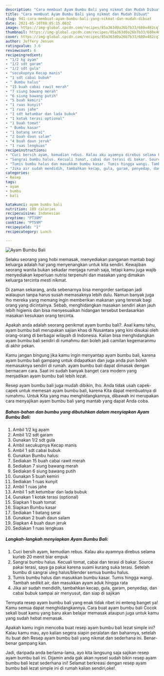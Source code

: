 ```yaml
---
description: "Cara membuat Ayam Bumbu Bali yang nikmat dan Mudah Dibuat"
title: "Cara membuat Ayam Bumbu Bali yang nikmat dan Mudah Dibuat"
slug: 941-cara-membuat-ayam-bumbu-bali-yang-nikmat-dan-mudah-dibuat
date: 2021-05-10T08:05:15.003Z
image: https://img-global.cpcdn.com/recipes/85a363d0a26b7b33/680x482cq70/ayam-bumbu-bali-foto-resep-utama.jpg
thumbnail: https://img-global.cpcdn.com/recipes/85a363d0a26b7b33/680x482cq70/ayam-bumbu-bali-foto-resep-utama.jpg
cover: https://img-global.cpcdn.com/recipes/85a363d0a26b7b33/680x482cq70/ayam-bumbu-bali-foto-resep-utama.jpg
author: Jeffery Jensen
ratingvalue: 3.6
reviewcount: 6
recipeingredient:
- "1/2 kg ayam"
- "1/2 sdt garam"
- "1/2 sdt gula"
- "secukupnya Kecap manis"
- "1 sdt cabai bubuk"
- " Bumbu halus"
- "15 buah cabai rawit merah"
- "7 siung bawang merah"
- "6 siung bawang putih"
- "5 buah kemiri"
- "1 ruas kunyit"
- "1 ruas jahe"
- "1 sdt ketumbar dan lada bubuk"
- "1 kotak terasi optional"
- "1 buah tomat"
- " Bumbu kasar"
- "1 batang serai"
- "2 buah daun salam"
- "4 buah daun jeruk"
- "1 ruas lengkuas"
recipeinstructions:
- "Cuci bersih ayam, kemudian rebus. Kalau aku ayamnya direbus selama kurleb 20 menit biar empuk"
- "Sangrai bumbu halus. Kecuali tomat, cabai dan terasi di bakar. Source pakai terasi, saya ga pakai karena suami kurang suka terasi. Setelah bumbu di sangrai uleg halus/blender semua bumbu halus."
- "Tumis bumbu halus dan masukkan bumbu kasar. Tumis hingga wangi. Tambah sedikit air, dan masukkan ayam aduk hingga rata"
- "Jika air sudah mendidih, tambahkan kecap, gula, garam, penyedap, dan cabai bubuk sampai air menyusut, dan siap di sajikan"
categories:
- Resep
tags:
- ayam
- bumbu
- bali

katakunci: ayam bumbu bali 
nutrition: 189 calories
recipecuisine: Indonesian
preptime: "PT38M"
cooktime: "PT59M"
recipeyield: "1"
recipecategory: Lunch

---
```



![Ayam Bumbu Bali](https://img-global.cpcdn.com/recipes/85a363d0a26b7b33/680x482cq70/ayam-bumbu-bali-foto-resep-utama.jpg)

Selaku seorang yang hobi memasak, menyediakan panganan mantab bagi keluarga adalah hal yang menyenangkan untuk kita sendiri. Kewajiban seorang  wanita bukan sekadar menjaga rumah saja, tetapi kamu juga wajib menyediakan keperluan nutrisi terpenuhi dan masakan yang dimakan keluarga tercinta mesti nikmat.

Di zaman  sekarang, anda sebenarnya bisa mengorder santapan jadi walaupun tanpa harus susah memasaknya lebih dulu. Namun banyak juga lho mereka yang memang ingin memberikan makanan yang terenak bagi orang yang dicintainya. Sebab, menghidangkan masakan sendiri akan jauh lebih higienis dan bisa menyesuaikan hidangan tersebut berdasarkan masakan kesukaan orang tercinta. 



Apakah anda adalah seorang penikmat ayam bumbu bali?. Asal kamu tahu, ayam bumbu bali merupakan sajian khas di Nusantara yang kini disukai oleh orang-orang di berbagai wilayah di Indonesia. Kalian bisa menghidangkan ayam bumbu bali sendiri di rumahmu dan boleh jadi camilan kegemaranmu di akhir pekan.

Kamu jangan bingung jika kamu ingin menyantap ayam bumbu bali, karena ayam bumbu bali gampang untuk didapatkan dan juga anda pun boleh memasaknya sendiri di rumah. ayam bumbu bali dapat dimasak dengan bermacam cara. Saat ini sudah banyak banget cara modern yang menjadikan ayam bumbu bali lebih lezat.

Resep ayam bumbu bali juga mudah dibikin, lho. Anda tidak usah capek-capek untuk memesan ayam bumbu bali, karena Kita dapat membuatnya di rumahmu. Untuk Kita yang mau menghidangkannya, dibawah ini merupakan cara menyajikan ayam bumbu bali yang mantab yang dapat Anda coba.

<!--inarticleads1-->

##### Bahan-bahan dan bumbu yang dibutuhkan dalam menyiapkan Ayam Bumbu Bali:

1. Ambil 1/2 kg ayam
1. Ambil 1/2 sdt garam
1. Gunakan 1/2 sdt gula
1. Ambil secukupnya Kecap manis
1. Ambil 1 sdt cabai bubuk
1. Gunakan  Bumbu halus:
1. Sediakan 15 buah cabai rawit merah
1. Sediakan 7 siung bawang merah
1. Sediakan 6 siung bawang putih
1. Gunakan 5 buah kemiri
1. Sediakan 1 ruas kunyit
1. Ambil 1 ruas jahe
1. Ambil 1 sdt ketumbar dan lada bubuk
1. Gunakan 1 kotak terasi (optional)
1. Siapkan 1 buah tomat
1. Siapkan  Bumbu kasar
1. Sediakan 1 batang serai
1. Gunakan 2 buah daun salam
1. Siapkan 4 buah daun jeruk
1. Sediakan 1 ruas lengkuas




<!--inarticleads2-->

##### Langkah-langkah menyiapkan Ayam Bumbu Bali:

1. Cuci bersih ayam, kemudian rebus. Kalau aku ayamnya direbus selama kurleb 20 menit biar empuk
1. Sangrai bumbu halus. Kecuali tomat, cabai dan terasi di bakar. Source pakai terasi, saya ga pakai karena suami kurang suka terasi. Setelah bumbu di sangrai uleg halus/blender semua bumbu halus.
1. Tumis bumbu halus dan masukkan bumbu kasar. Tumis hingga wangi. Tambah sedikit air, dan masukkan ayam aduk hingga rata
1. Jika air sudah mendidih, tambahkan kecap, gula, garam, penyedap, dan cabai bubuk sampai air menyusut, dan siap di sajikan




Ternyata resep ayam bumbu bali yang enak tidak ribet ini enteng banget ya! Kamu semua dapat menghidangkannya. Cara buat ayam bumbu bali Cocok sekali buat kamu yang baru akan belajar memasak ataupun juga untuk kamu yang sudah hebat memasak.

Apakah kamu ingin mencoba buat resep ayam bumbu bali lezat simple ini? Kalau kamu mau, ayo kalian segera siapin peralatan dan bahannya, setelah itu buat deh Resep ayam bumbu bali yang nikmat dan sederhana ini. Benar-benar gampang kan. 

Jadi, daripada anda berlama-lama, ayo kita langsung saja sajikan resep ayam bumbu bali ini. Dijamin anda gak akan nyesel sudah bikin resep ayam bumbu bali lezat sederhana ini! Selamat berkreasi dengan resep ayam bumbu bali lezat simple ini di rumah kalian sendiri,oke!.


